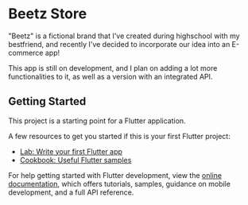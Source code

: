 # Beetz Store

"Beetz" is a fictional brand that I've created during highschool with my bestfriend, and recently I've decided to incorporate our idea into an E-commerce app!

This app is still on development, and I plan on adding a lot more functionalities to it, as well as a version with an integrated API.

## Getting Started

This project is a starting point for a Flutter application.

A few resources to get you started if this is your first Flutter project:

- [Lab: Write your first Flutter app](https://docs.flutter.dev/get-started/codelab)
- [Cookbook: Useful Flutter samples](https://docs.flutter.dev/cookbook)

For help getting started with Flutter development, view the
[online documentation](https://docs.flutter.dev/), which offers tutorials,
samples, guidance on mobile development, and a full API reference.
